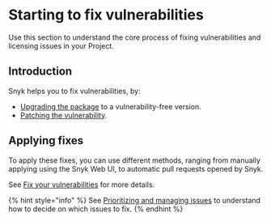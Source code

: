 # Starting to fix vulnerabilities

Use this section to understand the core process of fixing vulnerabilities and licensing issues in your Project.

## Introduction

Snyk helps you to fix vulnerabilities, by:

* [Upgrading the package](upgrading-package-versions-fix-vulnerabilities.md) to a vulnerability-free version.
* [Patching the vulnerability](snyk-patches-to-fix-vulnerabilities.md).

## Applying fixes

To apply these fixes, you can use different methods, ranging from manually applying using the Snyk Web UI, to automatic pull requests opened by Snyk.

See [Fix your vulnerabilities](fix-your-vulnerabilities.md) for more details.

{% hint style="info" %}
See [Prioritizing and managing issues](../../../manage-issues/prioritizing-and-managing-issues/) to understand how to decide on which issues to fix.
{% endhint %}
